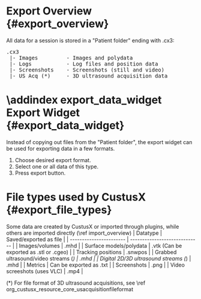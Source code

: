 Export Overview {#export_overview}
===========================================================

All data for a session is stored in a "Patient folder" ending with .cx3:

<pre>
.cx3
 |- Images         - Images and polydata
 |- Logs           - Log files and position data
 |- Screenshots    - Screenshots (still and video)
 |- US_Acq (*)     - 3D ultrasound acquisition data
</pre>

\addindex export_data_widget
Export Widget {#export_data_widget}
===========================================================
Instead of copying out files from the "Patient folder", the export widget can be used for exporting data in a few formats.
1. Choose desired export format.
2. Select one or all data of this type.
3. Press export button.


File types used by CustusX {#export_file_types}
===========================================================

Some data are created by CustusX or imported through plugins, while others are imported directly (\ref import_overview)
| Datatype                              | Saved/exported as file                  |
| -----------------------               | -----------------------------           |
| Images/volumes                        | .mhd                                    |
| Surface models/polydata               | .vtk (Can be exported as .stl or .cgeo) |
| Tracking positions                    | .snwpos                                 |
| Grabbed ultrasound/video streams (*)  | .mhd                                    |
| Digital 2D/3D ultrasound streams (*)  | .mhd                                    |
| Metrics                               | Can be exported as .txt                 |
| Screenshots                           | .png                                    |
| Video screeshots (uses VLC)           | .mp4                                    |

(*) For file format of 3D ultrasound acquisitions, see \ref org_custusx_resource_core_usacquisitionfileformat

